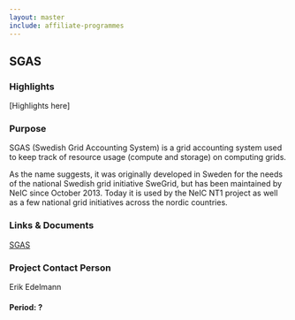 ```yaml
---
layout: master
include: affiliate-programmes
---
```


## SGAS

### Highlights
[Highlights here]

### Purpose
SGAS (Swedish Grid Accounting System) is a grid accounting system used to keep track of resource usage (compute and storage) on computing grids.

As the name suggests, it was originally developed in Sweden for the needs of the national Swedish grid initiative SweGrid, but has been maintained by NeIC since October 2013. Today it is used by the NeIC NT1 project as well as a few national grid initiatives across the nordic countries.  
 
### Links & Documents
[SGAS](https://sgas.github.io) 

### Project Contact Person
Erik Edelmann

#### Period: ?
